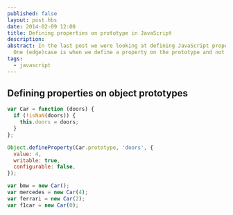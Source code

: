 ```yaml
---
published: false
layout: post.hbs
date: 2014-02-09 12:00
title: Defining properties on prototype in JavaScript
description:
abstract: In the last post we were looking at defining JavaScript properties.
  One (edge)case is when we define a property on the prototype and not on the object itself. Let's take a look at what happens.
tags:
  - javascript
---
```


## Defining properties on object prototypes

```js
var Car = function (doors) {
  if (!isNaN(doors)) {
    this.doors = doors;
  }
};

Object.defineProperty(Car.prototype, 'doors', {
  value: 4,
  writable: true,
  configurable: false,
});

var bmw = new Car();
var mercedes = new Car(4);
var ferrari = new Car(2);
var f1car = new Car(0);
```
